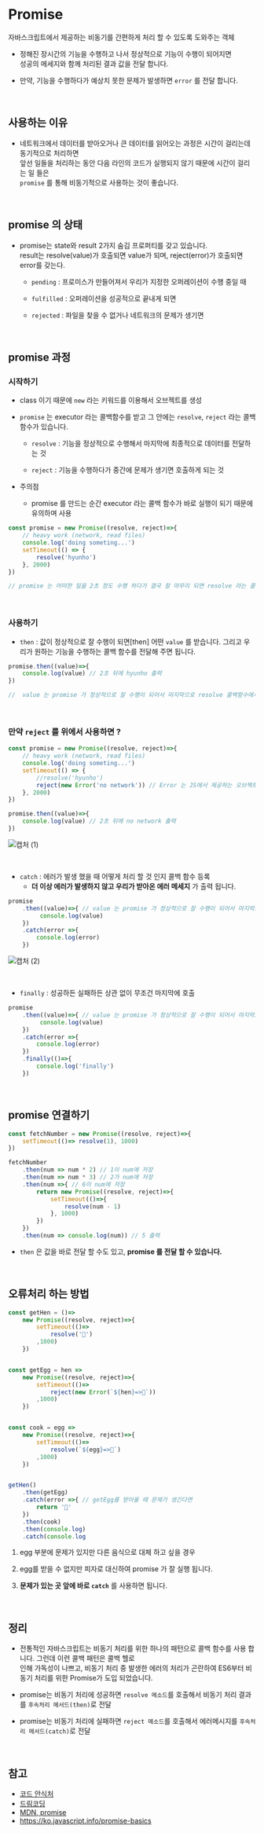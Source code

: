 # Promise

자바스크립트에서 제공하는 비동기를 간편하게 처리 할 수 있도록 도와주는 객체

- 정해진 장시간의 기능을 수행하고 나서 정상적으로 기능이 수행이 되어지면<br>성공의 메세지와 함께 처리된 결과 값을 전달 합니다.

- 만약, 기능을 수행하다가 예상치 못한 문제가 발생하면 `error` 를 전달 합니다.

<br>

## 사용하는 이유

- 네트워크에서 데이터를 받아오거나 큰 데이터를 읽어오는 과정은 시간이 걸리는데 동기적으로 처리하면<br> 앞선 일들을 처리하는 동안 다음 라인의 코드가 실행되지 않기 때문에 시간이 걸리는 일 들은 <br>`promise` 를 통해 비동기적으로 사용하는 것이 좋습니다.

<br>

## promise 의 상태
- promise는 state와 result 2가지 숨김 프로퍼티를 갖고 있습니다.<br>
result는 resolve(value)가 호출되면 value가 되며, reject(error)가 호출되면 error를 갖는다.

    - `pending` : 프로미스가 만들어져서 우리가 지정한 오퍼레이션이 수행 중일 때

    - `fulfilled` : 오퍼레이션을 성공적으로 끝내게 되면
    - `rejected` : 파일을 찾을 수 없거나 네트워크의 문제가 생기면


<br>

## promise 과정

### 시작하기 
- class 이기 때문에 `new` 라는 키워드를 이용해서 오브젝트를 생성

- `promise` 는 executor 라는 콜백함수를 받고 그 안에는 `resolve`, `reject` 라는 콜백 함수가 있습니다.

    - `resolve` : 기능을 정상적으로 수행해서 마지막에 최종적으로 데이터를 전달하는 것

    - `reject` : 기능을 수행하다가 중간에 문제가 생기면 호출하게 되는 것

- 주의점
    - promise 를 만드는 순간 executor 라는 콜백 함수가 바로 실행이 되기 때문에 유의하며 사용
```js
const promise = new Promise((resolve, reject)=>{
    // heavy work (network, read files)
    console.log('doing someting...')
    setTimeout(() => {
        resolve('hyunho')
    }, 2000)
})

// promise 는 어떠한 일을 2초 정도 수행 하다가 결국 잘 마무리 되면 resolve 라는 콜백함수를 호출하면서 'hyunho'라는 값을 전달
```
<br>

### 사용하기
- `then` : 값이 정상적으로 잘 수행이 되면[then] 어떤 `value` 를 받습니다. 그리고 우리가 원하는 기능을 수행하는 콜백 함수를 전달해 주면 됩니다.
```js
promise.then((value)=>{ 
    console.log(value) // 2초 뒤에 hyunho 출력
})

//  value 는 promise 가 정상적으로 잘 수행이 되어서 마지막으로 resolve 콜백함수에서 전달된 'hyunho'라는 값이 들어갑니다.
```
<br>

### 만약 `reject` 를 위에서 사용하면 ?
```js
const promise = new Promise((resolve, reject)=>{
    // heavy work (network, read files)
    console.log('doing someting...')
    setTimeout(() => {
        //resolve('hyunho')
        reject(new Error('no network')) // Error 는 JS에서 제공하는 오브젝트
    }, 2000)
})

promise.then((value)=>{ 
    console.log(value) // 2초 뒤에 no network 출력
})
```
![캡처 (1)](https://user-images.githubusercontent.com/87301268/160792580-f13cedfb-4d05-4c2e-8e09-ed9f23424354.jpg)

<br>

- `catch` : 에러가 발생 했을 때 어떻게 처리 할 것 인지 콜백 함수 등록
    - __더 이상 에러가 발생하지 않고 우리가 받아온 에러 메세지__ 가 출력 됩니다.

```js
promise
    .then((value)=>{ // value 는 promise 가 정상적으로 잘 수행이 되어서 마지막으로 resolve 콜백함수에서 전달된 'hyunho'라는 값이 들어간다.
         console.log(value)
    })
    .catch(error =>{
        console.log(error)
    })
```
![캡처 (2)](https://user-images.githubusercontent.com/87301268/160793545-95d530ff-e77c-4f93-9aef-2b597a304d7a.jpg)

<br>

- `finally` : 성공하든 실패하든 상관 없이 무조건 마지막에 호출
```js
promise
    .then((value)=>{ // value 는 promise 가 정상적으로 잘 수행이 되어서 마지막으로 resolve 콜백함수에서 전달된 'hyunho'라는 값이 들어간다.
         console.log(value)
    })
    .catch(error =>{
        console.log(error)
    })
    .finally(()=>{
        console.log('finally')
    })
```

<br>

## promise 연결하기
```js
const fetchNumber = new Promise((resolve, reject)=>{
    setTimeout(()=> resolve(1), 1000)
})

fetchNumber
    .then(num => num * 2) // 1이 num에 저장 
    .then(num => num * 3) // 2가 num에 저장
    .then(num =>{ // 6이 num에 저장
        return new Promise((resolve, reject)=>{
            setTimeout(()=>{
                resolve(num - 1) 
            }, 1000)
        })
    })
    .then(num => console.log(num)) // 5 출력
```
- `then` 은 값을 바로 전달 할 수도 있고, __promise 를 전달 할 수 있습니다.__

<br>

## 오류처리 하는 방법
```js
const getHen = ()=>
    new Promise((resolve, reject)=>{
        setTimeout(()=>
            resolve('🐔')
        ,1000)
    })


const getEgg = hen =>
    new Promise((resolve, reject)=>{
        setTimeout(()=>
            reject(new Error(`${hen}=>🥚`))
        ,1000)
    })


const cook = egg =>
    new Promise((resolve, reject)=>{
        setTimeout(()=>
            resolve(`${egg}=>🍳`)
        ,1000)
    })


getHen() 
    .then(getEgg)
    .catch(error =>{ // getEgg를 받아올 때 문제가 생긴다면
        return '🍕'
    })
    .then(cook)
    .then(console.log)
    .catch(console.log
```
1. egg 부분에 문제가 있지만 다른 음식으로 대체 하고 싶을 경우
2. egg를 받을 수 없지만 피자로 대신하여 promise 가 잘 실행 됩니다.

3. __문제가 있는 곳 앞에 바로 `catch`__ 를 사용하면 됩니다.

<br>

## 정리
- 전통적인 자바스크립트는 비동기 처리를 위한 하나의 패턴으로 콜백 함수를 사용 합니다. 그런데 이런 콜백 패턴은 콜백 헬로<br> 인해 가독성이 나쁘고, 비동기 처리 중 발생한 에러의 처리가 곤란하여 ES6부터 비동기 처리를 위한 Promise가 도입 되었습니다.

- promise는 비동기 처리에 성공하면 `resolve 메소드`를 호출해서 비동기 처리 결과를 `후속처리 메서드(then)`로 전달

- promise는 비동기 처리에 실패하면 `reject 메소드`를 호출해서 에러메시지를 `후속처리 메서드(catch)`로 전달




<br>

## 참고
- [코드 안식처](https://blog.naver.com/x7788/222641411948)
- [드림코딩](https://www.youtube.com/watch?v=JB_yU6Oe2eE&list=PLv2d7VI9OotTVOL4QmPfvJWPJvkmv6h-2&index=12)
- [MDN, promise](https://developer.mozilla.org/ko/docs/Web/JavaScript/Reference/Global_Objects/Promise)
- https://ko.javascript.info/promise-basics